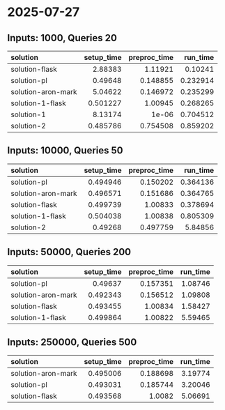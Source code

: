 # 2025-07-27

## Inputs: 1000, Queries 20

| solution           |   setup_time |   preproc_time |   run_time |
|:-------------------|-------------:|---------------:|-----------:|
| solution-flask     |     2.88383  |       1.11921  |   0.10241  |
| solution-pl        |     0.49648  |       0.148855 |   0.232914 |
| solution-aron-mark |     5.04622  |       0.146972 |   0.235299 |
| solution-1-flask   |     0.501227 |       1.00945  |   0.268265 |
| solution-1         |     8.13174  |       1e-06    |   0.704512 |
| solution-2         |     0.485786 |       0.754508 |   0.859202 |

## Inputs: 10000, Queries 50

| solution           |   setup_time |   preproc_time |   run_time |
|:-------------------|-------------:|---------------:|-----------:|
| solution-pl        |     0.494946 |       0.150202 |   0.364136 |
| solution-aron-mark |     0.496571 |       0.151686 |   0.364765 |
| solution-flask     |     0.499739 |       1.00833  |   0.378694 |
| solution-1-flask   |     0.504038 |       1.00838  |   0.805309 |
| solution-2         |     0.49268  |       0.497759 |   5.84856  |

## Inputs: 50000, Queries 200

| solution           |   setup_time |   preproc_time |   run_time |
|:-------------------|-------------:|---------------:|-----------:|
| solution-pl        |     0.49637  |       0.157351 |    1.08746 |
| solution-aron-mark |     0.492343 |       0.156512 |    1.09808 |
| solution-flask     |     0.493455 |       1.00834  |    1.58427 |
| solution-1-flask   |     0.499864 |       1.00822  |    5.59465 |

## Inputs: 250000, Queries 500

| solution           |   setup_time |   preproc_time |   run_time |
|:-------------------|-------------:|---------------:|-----------:|
| solution-aron-mark |     0.495006 |       0.188698 |    3.19774 |
| solution-pl        |     0.493031 |       0.185744 |    3.20046 |
| solution-flask     |     0.493568 |       1.0082   |    5.06691 |